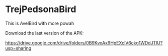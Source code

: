 # TrejPedsonaBird
This is AvelBird with more powah

Download the last version of the APK:

https://drive.google.com/drive/folders/0B9KvoAx9HpEXclV6ckg1WDdJTlU?usp=sharing

